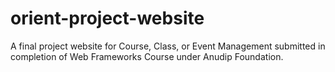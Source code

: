 # orient-project-website
A final project website for Course, Class, or Event Management submitted in completion of Web Frameworks Course under Anudip Foundation.

